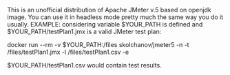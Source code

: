 This is an unofficial distribution of Apache JMeter v.5 based on openjdk image. You can use it in headless mode pretty much the same way you do it usually. EXAMPLE: considering variable $YOUR_PATH is defined and $YOUR_PATH/testPlan1.jmx is a valid JMeter test plan:

docker run --rm -v $YOUR_PATH:/files skolchanov/jmeter5 -n -t /files/testPlan1.jmx -l /files/testPlan1.csv -e

$YOUR_PATH/testPlan1.csv would contain test results.

